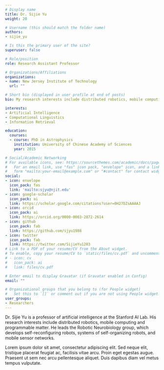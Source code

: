 ```yaml
---
# Display name
title: Dr. Sijie Yu
weight: 20

# Username (this should match the folder name)
authors:
- sijie_yu

# Is this the primary user of the site?
superuser: false

# Role/position
role: Research Assistant Professor

# Organizations/Affiliations
organizations:
- name: New Jersey Institute of Technology
  url: ""

# Short bio (displayed in user profile at end of posts)
bio: My research interests include distributed robotics, mobile computing and programmable matter.

interests:
- Artificial Intelligence
- Computational Linguistics
- Information Retrieval

education:
  courses:
  - course: PhD in Astrophysics
    institution: University of Chinese Academy of Sciences 
    year: 2015

# Social/Academic Networking
# For available icons, see: https://sourcethemes.com/academic/docs/page-builder/#icons
#   For an email link, use "fas" icon pack, "envelope" icon, and a link in the
#   form "mailto:your-email@example.com" or "#contact" for contact widget.
social:
- icon: envelope
  icon_pack: fas
  link: 'mailto:sjyu@njit.edu'
- icon: google-scholar
  icon_pack: ai
  link: https://scholar.google.com/citations?user=0H27OZsAAAAJ
- icon: orcid
  icon_pack: ai
  link: https://orcid.org/0000-0003-2872-2614 
- icon: github
  icon_pack: fab
  link: https://github.com/sjyu1988
- icon: twitter
  icon_pack: fab
  link: https://twitter.com/SijieYu1203
# Link to a PDF of your resume/CV from the About widget.
# To enable, copy your resume/CV to `static/files/cv.pdf` and uncomment the lines below.
# - icon: cv
#   icon_pack: ai
#   link: files/cv.pdf

# Enter email to display Gravatar (if Gravatar enabled in Config)
email: ""

# Organizational groups that you belong to (for People widget)
#   Set this to `[]` or comment out if you are not using People widget.
user_groups:
- Researchers
---
```


Dr. Sijie Yu is a professor of artificial intelligence at the Stanford AI Lab. His research interests include distributed robotics, mobile computing and programmable matter. He leads the Robotic Neurobiology group, which develops self-reconfiguring robots, systems of self-organizing robots, and mobile sensor networks.

Lorem ipsum dolor sit amet, consectetur adipiscing elit. Sed neque elit, tristique placerat feugiat ac, facilisis vitae arcu. Proin eget egestas augue. Praesent ut sem nec arcu pellentesque aliquet. Duis dapibus diam vel metus tempus vulputate.

